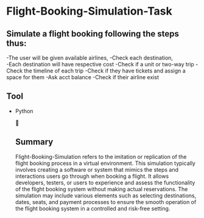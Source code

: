 # Flight-Booking-Simulation-Task
 ## Simulate a flight booking following the steps thus:
  -The user will be given available airlines, 
  -Check each destination,  
  -Each destination will have respective cost
  -Check if a unit or two-way trip 
  -Check the timeline of each trip 
  -Check if they have tickets and assign a space for them 
  -Ask acct balance -Check if their airline exist

## Tool
- Python
  
  🙂

  ## Summary
  Flight-Booking-Simulation refers to the imitation or replication of the flight booking process in a virtual environment. This simulation typically involves creating a software or system that mimics the steps and interactions users go through when booking a flight. It allows developers, testers, or users to experience and assess the functionality of the flight booking system without making actual reservations. The simulation may include various elements such as selecting destinations, dates, seats, and payment processes to ensure the smooth operation of the flight booking system in a controlled and risk-free setting.


